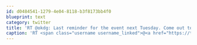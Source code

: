 ```yaml
---
id: d0484541-1279-4e04-8118-b3f8173bb4f0
blueprint: text
category: twitter
title: 'RT @okdg: Last reminder for the event next Tuesday. Come out to see excellent speakers and meet ppl in the OK Tech community! http://bit ...'
caption: 'RT <span class="username username_linked">@<a href="https://twitter.com/okdg" title="OKDG">okdg</a></span>: Last reminder for the event next Tuesday. Come out to see excellent speakers and meet ppl in the OK Tech community! http://bit ...'
---
```

